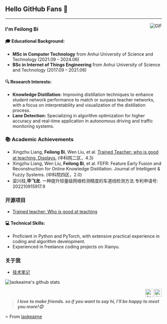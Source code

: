 ## Hello GitHub Fans 👋

---
<img align="right" alt="GIF" src="https://raw.githubusercontent.com/JoeyBling/JoeyBling/master/pic/pusheencode.gif" />

### I'm Feilong Bi

#### 🎓 Educational Background:
- **MSc in Computer Technology** from Anhui University of Science and Technology (2021.09 – 2024.06)
- **BSc in Internet of Things Engineering** from Anhui University of Science and Technology (2017.09 – 2021.06)

#### 🔍 Research Interests:
- **Knowledge Distillation:** Improving distillation techniques to enhance student network performance to match or surpass teacher networks, with a focus on interpretability and visualization of the distillation process.
- **Lane Detection:** Specializing in algorithm optimization for higher accuracy and real-time application in autonomous driving and traffic monitoring systems.

### 📚 Academic Achievements
- Xingzhu Liang, **Feilong Bi**, Wen Liu, et al. [Trained Teacher: who is good at teaching. Displays.](https://www.sciencedirect.com/science/article/abs/pii/S0141938223001762) (中科院二区，4.3)
- Xingzhu Liang, Wen Liu, **Feilong Bi**, et al. FEFR: Feature Early Fusion and Reconstruction for Online Knowledge Distillation.
Journal of Intelligent & Fuzzy Systems. (中科院四区，2.0)
- 梁兴柱,**毕飞龙**. 一种提升轻量级网络检测精度的车道线检测方法.专利申请号: 202210915917.9

### 开源项目
- [Trained teacher: Who is good at teaching](https://github.com/JSJ515-Group/Trained_teacher)

#### 💻 Technical Skills:
- Proficient in Python and PyTorch, with extensive practical experience in coding and algorithm development.
- Experienced in freelance coding projects on Xianyu.
  
### 关于我
- [技术笔记](https://laokeaime.github.io/)


![laokeaime's github stats](https://github-readme-stats.vercel.app/api/?username=laokeaime&show_icons=true&title_color=fff&icon_color=79ff97&text_color=9f9f9f&bg_color=151515)
<br>

  <a href="https://github.com/laokeaime/github-readme-stats">
    <img align="right" alt="Jugal Bhatt | Linkedin" width="24px" src="https://github.com/TheDudeThatCode/TheDudeThatCode/blob/master/Assets/Linkedin.svg" />
  </a>
  <a href="https://github.com/laokeaime/github-readme-stats">
    <img align="right" alt="Jugal Bhatt | Gmail" width="26px" src="https://github.com/TheDudeThatCode/TheDudeThatCode/blob/master/Assets/Gmail.svg" />
  </a>
  
<br>

> ***I love to make friends. so if you want to say hi, I'll be happy to meet you more!😊***

⭐️ From [laokeaime](https://github.com/laokeaime)
